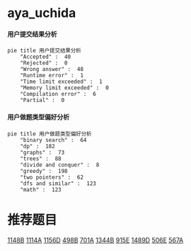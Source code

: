 # aya_uchida

<!-- tabs:start -->



#### **用户提交结果分析**

```mermaid
pie title 用户提交结果分析
    "Accepted" :  40
    "Rejected" :  0
    "Wrong answer" :  48
    "Runtime error" :  1
    "Time limit exceeded" :  1
    "Memory limit exceeded" :  0
    "Compilation error" :  6
    "Partial" :  0
```

#### **用户做题类型偏好分析**

```mermaid
pie title 用户做题类型偏好分析
    "binary search" :  64
    "dp" :  182
    "graphs" :  73
    "trees" :  88
    "divide and conquer" :  8
    "greedy" :  198
    "two pointers" :  62
    "dfs and similar" :  123
    "math" :  123
```



<!-- tabs:end -->
# 推荐题目
[1148B](https://codeforces.com/contest/1148/problem/B)
[1114A](https://codeforces.com/contest/1114/problem/A)
[1156D](https://codeforces.com/contest/1156/problem/D)
[498B](https://codeforces.com/contest/498/problem/B)
[701A](https://codeforces.com/contest/701/problem/A)
[1344B](https://codeforces.com/contest/1344/problem/B)
[915E](https://codeforces.com/contest/915/problem/E)
[1489D](https://codeforces.com/contest/1489/problem/D)
[506E](https://codeforces.com/contest/506/problem/E)
[567A](https://codeforces.com/contest/567/problem/A)
